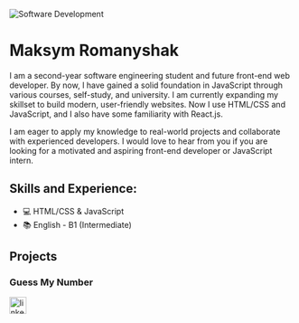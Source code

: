 ![Software Development](https://media.licdn.com/dms/image/D4E16AQGZyAkfhx0Jnw/profile-displaybackgroundimage-shrink_350_1400/0/1680433029314?e=1686182400&v=beta&t=Q0BW8akjJTQz65_WUTTPnBiYoKp0uMLyMQrb324gDFU)

# Maksym Romanyshak
I am a second-year software engineering student and future front-end web developer. By now, I have gained a solid foundation in JavaScript through various courses, self-study, and university. I am currently expanding my skillset to build modern, user-friendly websites. Now I use HTML/CSS and JavaScript, and I also have some familiarity with React.js.

I am eager to apply my knowledge to real-world projects and collaborate with experienced developers. I would love to hear from you if you are looking for a motivated and aspiring front-end developer or JavaScript intern.

## Skills and Experience:
* 💻 HTML/CSS & JavaScript
* 📚 English - B1 (Intermediate)

## Projects
### Guess My Number

[<img src='https://cdn.jsdelivr.net/npm/simple-icons@3.0.1/icons/linkedin.svg' alt='linkedin' height='30'>](https://www.linkedin.com/in/maksym-romanyshak-05447b270//)  


